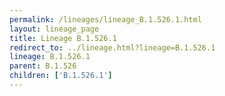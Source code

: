 ```yaml
---
permalink: /lineages/lineage_B.1.526.1.html
layout: lineage_page
title: Lineage B.1.526.1
redirect_to: ../lineage.html?lineage=B.1.526.1
lineage: B.1.526.1
parent: B.1.526
children: ['B.1.526.1']
---
```

